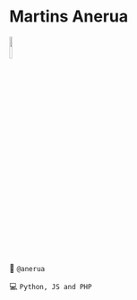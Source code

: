 
<h1>Martins Anerua</h1>

<p width="100%">
    <img width="10%" src="https://github.com/anerua/anerua/assets/34916242/5a5eb90d-fd33-4d78-9b63-2e42205680be"><br>
</p>

👋 `@anerua`

💻 `Python, JS and PHP`

<!---
anerua/anerua is a ✨ special ✨ repository because its `README.md` (this file) appears on your GitHub profile.
You can click the Preview link to take a look at your changes.
--->

